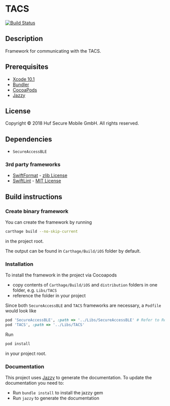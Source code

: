 # TACS
[![Build Status](https://jenkins01.hufsm.com/buildStatus/icon?job=mobile/iOS%20development/SecureAccessBLE%20-%20Tests)](https://jenkins01.hufsm.com/job/mobile/job/iOS%20development/job/SecureAccessBLE%20-%20Tests/)

## Description
Framework for communicating with the TACS.

## Prerequisites
* [Xcode 10.1](https://developer.apple.com/xcode/ide/)
* [Bundler](http://bundler.io)
* [CocoaPods](https://cocoapods.org)
* [Jazzy](https://github.com/realm/jazzy)

## License
Copyright © 2018 Huf Secure Mobile GmbH. All rights reserved.

## Dependencies

* `SecureAccessBLE`

### 3rd party frameworks
* [SwiftFormat](https://github.com/nicklockwood/SwiftFormat) - [zlib License](https://github.com/nicklockwood/SwiftFormat/blob/master/LICENCE.md)
* [SwiftLint](https://github.com/realm/SwiftLint) - [MIT License](https://github.com/realm/SwiftLint/blob/master/LICENSE)

## Build instructions
### Create binary framework
You can create the framework by running
```bash
carthage build --no-skip-current
```
in the project root.

The output can be found in `Carthage/Build/iOS` folder by default.
### Installation

To install the framework in the project via Cocoapods
* copy contents of `Carthage/Build/iOS` and `distribution` folders in one folder, e.g. `Libs/TACS` 
* reference the folder in your project

Since both `SecureAccessBLE` and `TACS` frameworks are necessary, a `Podfile` would look like

```ruby
pod 'SecureAccessBLE', :path => '../Libs/SecureAccessBLE' # Refer to Readme.md of SecureAccessBLE for more options on this.
pod 'TACS', :path => '../Libs/TACS'
```

Run 
```ruby
pod install
```
in your project root.

### Documentation
This project uses [Jazzy](https://github.com/realm/jazzy) to generate the documentation. To update the documentation you need to:

- Run `bundle install` to install the jazzy gem
- Run `jazzy` to generate the documentation
